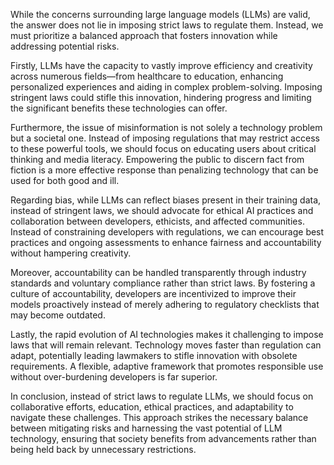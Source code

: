 While the concerns surrounding large language models (LLMs) are valid, the answer does not lie in imposing strict laws to regulate them. Instead, we must prioritize a balanced approach that fosters innovation while addressing potential risks. 

Firstly, LLMs have the capacity to vastly improve efficiency and creativity across numerous fields—from healthcare to education, enhancing personalized experiences and aiding in complex problem-solving. Imposing stringent laws could stifle this innovation, hindering progress and limiting the significant benefits these technologies can offer.

Furthermore, the issue of misinformation is not solely a technology problem but a societal one. Instead of imposing regulations that may restrict access to these powerful tools, we should focus on educating users about critical thinking and media literacy. Empowering the public to discern fact from fiction is a more effective response than penalizing technology that can be used for both good and ill. 

Regarding bias, while LLMs can reflect biases present in their training data, instead of stringent laws, we should advocate for ethical AI practices and collaboration between developers, ethicists, and affected communities. Instead of constraining developers with regulations, we can encourage best practices and ongoing assessments to enhance fairness and accountability without hampering creativity.

Moreover, accountability can be handled transparently through industry standards and voluntary compliance rather than strict laws. By fostering a culture of accountability, developers are incentivized to improve their models proactively instead of merely adhering to regulatory checklists that may become outdated.

Lastly, the rapid evolution of AI technologies makes it challenging to impose laws that will remain relevant. Technology moves faster than regulation can adapt, potentially leading lawmakers to stifle innovation with obsolete requirements. A flexible, adaptive framework that promotes responsible use without over-burdening developers is far superior.

In conclusion, instead of strict laws to regulate LLMs, we should focus on collaborative efforts, education, ethical practices, and adaptability to navigate these challenges. This approach strikes the necessary balance between mitigating risks and harnessing the vast potential of LLM technology, ensuring that society benefits from advancements rather than being held back by unnecessary restrictions.